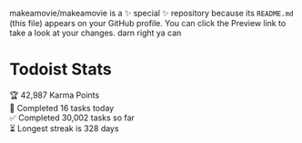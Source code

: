 makeamovie/makeamovie is a ✨ special ✨ repository because its `README.md` (this file) appears on your GitHub profile.
You can click the Preview link to take a look at your changes. darn right ya can

# Todoist Stats

<!-- TODO-IST:START -->
🏆  42,987 Karma Points           
🌸  Completed 16 tasks today           
✅  Completed 30,002 tasks so far           
⏳  Longest streak is 328 days
<!-- TODO-IST:END -->
